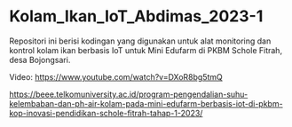 # Kolam_Ikan_IoT_Abdimas_2023-1

Repositori ini berisi kodingan yang digunakan untuk alat monitoring dan kontrol
kolam ikan berbasis IoT untuk Mini Edufarm di PKBM Schole Fitrah, desa Bojongsari.

Video:
https://www.youtube.com/watch?v=DXoR8bg5tmQ

https://beee.telkomuniversity.ac.id/program-pengendalian-suhu-kelembaban-dan-ph-air-kolam-pada-mini-edufarm-berbasis-iot-di-pkbm-kop-inovasi-pendidikan-schole-fitrah-tahap-1-2023/
